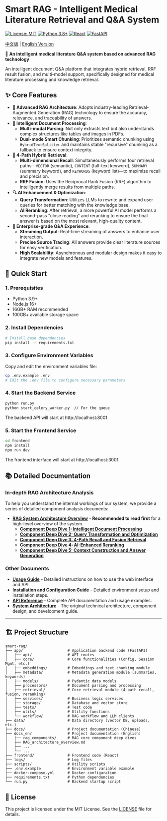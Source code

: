 # Smart RAG - Intelligent Medical Literature Retrieval and Q&A System

[![License: MIT](https://img.shields.io/badge/License-MIT-yellow.svg)](https://opensource.org/licenses/MIT)
[![Python 3.8+](https://img.shields.io/badge/python-3.8+-blue.svg)](https://www.python.org/downloads/)
[![React](https://img.shields.io/badge/react-18.0+-61dafb.svg)](https://reactjs.org/)
[![FastAPI](https://img.shields.io/badge/FastAPI-0.100+-009688.svg)](https://fastapi.tiangolo.com/)

[中文版](README_zh.md) | [English Version](README.md)

🚀 **An intelligent medical literature Q&A system based on advanced RAG technology**

An intelligent document Q&A platform that integrates hybrid retrieval, RRF result fusion, and multi-model support, specifically designed for medical literature processing and knowledge retrieval.

## ✨ Core Features

- **🚀 Advanced RAG Architecture**: Adopts industry-leading Retrieval-Augmented Generation (RAG) technology to ensure the accuracy, relevance, and traceability of answers.
- **🧠 Intelligent Document Processing**:
  - **Multi-modal Parsing**: Not only extracts text but also understands complex structures like tables and images in PDFs.
  - **Dual-mode Smart Chunking**: Prioritizes semantic chunking using `HybridTextSplitter` and maintains stable "recursive" chunking as a fallback to ensure context integrity.
- **🎯 4-Path Hybrid Retrieval**:
  - **Multi-dimensional Recall**: Simultaneously performs four retrieval paths—`VECTOR` (semantic), `CONTENT` (full-text keyword), `SUMMARY` (summary keyword), and `KEYWORDS` (keyword list)—to maximize recall and precision.
  - **RRF Fusion**: Uses the Reciprocal Rank Fusion (RRF) algorithm to intelligently merge results from multiple paths.
- **🔍 AI Enhancement & Optimization**:
  - **Query Transformation**: Utilizes LLMs to rewrite and expand user queries for better matching with the knowledge base.
  - **AI Reranking**: After retrieval, a more powerful AI model performs a second-pass "close reading" and reranking to ensure the final answer is based on the most relevant, high-quality content.
- **💬 Enterprise-grade Q&A Experience**:
  - **Streaming Output**: Real-time streaming of answers to enhance user interaction.
  - **Precise Source Tracing**: All answers provide clear literature sources for easy verification.
  - **High Scalability**: Asynchronous and modular design makes it easy to integrate new models and features.

## 🚀 Quick Start

### 1. Prerequisites

- Python 3.9+
- Node.js 16+
- 16GB+ RAM recommended
- 100GB+ available storage space

### 2. Install Dependencies

```bash
# Install base dependencies
pip install -r requirements.txt
```

### 3. Configure Environment Variables

Copy and edit the environment variables file:
```bash
cp .env.example .env
# Edit the .env file to configure necessary parameters
```

### 4. Start the Backend Service

```bash
python run.py
python start_celery_worker.py  // For the queue
```

The backend API will start at http://localhost:8001

### 5. Start the Frontend Service

```bash
cd frontend
npm install
npm run dev
```

The frontend interface will start at http://localhost:3001

## 📚 Detailed Documentation

### In-depth RAG Architecture Analysis

To help you understand the internal workings of our system, we provide a series of detailed component analysis documents:

- **[RAG System Architecture Overview](docs_en/RAG_architecture_overview.md)** - **Recommended to read first** for a high-level overview of the system.
  - **[Component Deep Dive 1: Intelligent Document Processing](docs_en/rag_components/1_document_processing.md)**
  - **[Component Deep Dive 2: Query Transformation and Optimization](docs_en/rag_components/2_query_transformation.md)**
  - **[Component Deep Dive 3: 4-Path Recall and Fusion Retrieval](docs_en/rag_components/3_retrieval.md)**
  - **[Component Deep Dive 4: AI-Enhanced Reranking](docs_en/rag_components/4_reranking.md)**
  - **[Component Deep Dive 5: Context Construction and Answer Generation](docs_en/rag_components/5_response_generation.md)**

### Other Documents

- **[Usage Guide](docs_en/usage.md)** - Detailed instructions on how to use the web interface and API.
- **[Installation and Configuration Guide](docs_en/installation.md)** - Detailed environment setup and installation steps.
- **[API Reference](docs_en/api.md)** - Complete API documentation and usage examples.
- **[System Architecture](docs_en/architecture.md)** - The original technical architecture, component design, and development guide.


---

## 🏗️ Project Structure

```
smart-rag/
├── app/                    # Application backend code (FastAPI)
│   ├── api/                # API routes
│   ├── core/               # Core functionalities (Config, Session Mgmt, etc.)
│   ├── embeddings/         # Embeddings and text chunking module
│   ├── metadata/           # Metadata generation module (summaries, keywords)
│   ├── models/             # Pydantic data models
│   ├── processors/         # Document parsing and processing
│   ├── retrieval/          # Core retrieval module (4-path recall, fusion, reranking)
│   ├── services/           # Business logic services
│   ├── storage/            # Database and vector store
│   ├── tests/              # Test code
│   ├── utils/              # Utility functions
│   └── workflow/           # RAG workflow and LLM clients
├── data/                   # Data directory (vector DB, uploads, etc.)
├── docs/                   # Project documentation (Chinese)
├── docs_en/                # Project documentation (English)
│   ├── rag_components/     # RAG core component deep dives
│   ├── RAG_architecture_overview.md
│   ├── ...
│   └── ...
├── frontend/               # Frontend code (React)
├── logs/                   # Log files
├── scripts/                # Utility scripts
├── .env.example            # Environment variable example
├── docker-compose.yml      # Docker configuration
├── requirements.txt        # Python dependencies
└── run.py                  # Backend startup script
```

## 📝 License

This project is licensed under the MIT License. See the [LICENSE](LICENSE) file for details.
